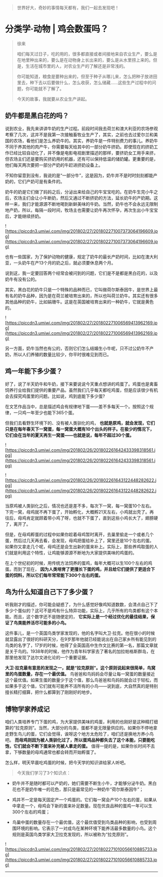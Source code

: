 > 世界好大，奇妙的事情每天都有，我们一起去发现吧！

# 分类学·动物 | 鸡会数蛋吗？

> 徐来
> 
> 咱们每天过日子，吃的用的，很多都直接或者间接地来自农业生产，要么是在地里种出来的，要么是在动物身上长出来的，要么是从水里捞上来的。但是，生活在城市里的人，对农业生产的了解还是非常浅的。
> 
> 你可能知道，粮食是要种出来的，但至于种子从哪儿来，怎么把种子放进田里去，种下去以后要做什么，怎么收获，怎么储藏……这些生产过程中的问题，你可能就不了解了。
> 
> 今天的故事，我就要从农业生产讲起。

## 奶牛都是黑白花的吗？

说到农业，我先来讲讲牛奶的生产过程。前段时间我去荷兰和澳大利亚的农场参观考察了几次，这并不是我第一次接触畜牧业生产了，其实，之前也去过爱尔兰和美国的农场，看他们是怎么养奶牛的。其实，养奶牛是一件特别费力的事儿。养奶牛不同于养其他的肉产牛，你需要每天给其中的一部分奶牛挤奶。即使现在的挤奶工作已经比较自动化了，并不像是电影电视剧里描述的那样，要挤奶女工用手来挤，但农场主们还是要购买挤奶用的机器，还有可以保持低温的储奶罐。更重要的是，他们每天两次要把一部分产奶的牛赶进挤奶设备上。

不知你留意到没有，我说的是“一部分牛”，这是因为，奶牛并不是时时刻刻都能产奶的，它们产奶可是有条件的。

奶牛的奶是它们做了妈妈之后，分泌出来给自己的牛宝宝吃的。在奶牛生完小牛之后，农场主们会让小牛断奶，然后又通过不断挤奶的方法，延长奶牛的产奶期。这样一来，我们才能源源不断地喝到新鲜美味的牛奶。当然，奶牛也不会永远无限制地产奶，所以，每隔一段时间，牧场主也需要让奶牛再次怀孕，再次生出小牛宝宝后，才能继续挤奶。

![https://piccdn3.umiwi.com/img/201802/27/201802271007373064196609.jpg](https://piccdn3.umiwi.com/img/201802/27/201802271007373064196609.jpg)

也有一些国家，为了保护动物的健康，规定了奶牛的最长产奶时间，比如在澳大利亚，一头奶牛在产13个月的奶之后，就必须要休息两个月。

说到这，我一定要回答两个经常会被问到的问题，它们是不是都是黑白花的，以及奶牛有没有公的。

其实，黑白花的奶牛只是一个特殊的品种而已，它叫做荷尔斯泰因牛，是世界上最有名的奶牛品种，因为是在荷兰被培育出来的，所以也叫荷兰奶牛。其实还有很多其他品种的奶牛，比如娟珊牛。这是在英国被培育出来的一种奶牛，它就是黄色的。

![https://piccdn3.umiwi.com/img/201802/27/201802271006569413962169.jpg](https://piccdn3.umiwi.com/img/201802/27/201802271006569413962169.jpg)

另一方面，奶牛当然也有公的，否则它们怎么结婚生小牛呢，只不过公奶牛不产奶，所以人们养殖的数量比较少，你平时很难见到而已。

## 鸡一年能下多少蛋？

好了，说了半天奶牛和牛奶，接下来要说说今天重点想讲的鸡蛋了。鸡蛋也是禽畜饲养行业给我们提供的重要产品。虽然我们几乎每天都吃鸡蛋，但是应该很少有机会去探究鸡蛋里的问题。比如说，鸡到底能下多少蛋?

在文艺作品当中，总是描述鸡会有规律地下蛋——差不多每天一个。按照这个规律，一只鸡一年至少也能下365个蛋。

但我们去看野生环境下的、没有被人类驯化的鸡， **也就是原鸡，就会发现，它们只是在每年春天下一窝蛋，每一窝蛋大概有10个出头的样子。在极少的情况下，它们会在当年的夏天再生一窝蛋——也就是说，每年不超过30个蛋。**

![https://piccdn3.umiwi.com/img/201802/26/201802261642433398318561.jpg](https://piccdn3.umiwi.com/img/201802/26/201802261642433398318561.jpg)

![https://piccdn3.umiwi.com/img/201802/26/201802261643122448282622.jpg](https://piccdn3.umiwi.com/img/201802/26/201802261643122448282622.jpg)

当原鸡被人类驯化之后，情况也还是差不多，每次下一窝，每一窝蛋10个左右。下完一窝，母鸡就不再下蛋了，开始孵化，大概孵21天左右，小鸡就出壳了。再往后，母鸡肯定就顾着带小鸡了呀，也就不下蛋了，直到这些小鸡长大了，翅膀硬了，离开了。

但是，在母鸡孵蛋的过程中如果你趁着母鸡暂时离开，去巢里偷走一个或者几个蛋，然后过几天再去看，会发现，母鸡把蛋给补上了，窝里还是10个左右的蛋。如果你又拿走几个呢，母鸡还是会生出新的蛋来补上。实际上，那些养鸡取蛋的人们就是利用这个特性，让鸡能够源源不断地为大家提供美味的鸡蛋的。

在上个世纪初的时候，用传统方法饲养的蛋鸡，每年大概可以生100个左右的鸡蛋。而到了现在， **因为人类培育了更擅长下蛋的鸡，并且给它们提供了更适合下蛋的饲料，所以它们每年常常能下300个左右的蛋。**

## 鸟为什么知道自己下了多少蛋？

听我刚才的描述，你可能会疑惑了，为什么感觉好像鸡知道数数，会清点自己下了多少个蛋似的？这可不是鸡有什么特异功能，实际上，几乎所有的鸟类都有这个本能。而且，这个数字还不是随便定的， **它实际上是一个经过优化的最佳结果，保证了鸟类能养活尽可能多的小鸟。**

这件事儿，是一个英国鸟类学家发现的，他的名字叫大卫·拉克。他在很小的时候就显露出了很好的科研天分，在9岁那年他就已经能说出在自己家乡所有能见到的鸟类的名字了，17岁的时候，他得了全英国高中生作文比赛的第一名，那篇文章就是关于鸟的。1938年的时候，他作为青年科学家去了著名的加拉帕格斯群岛，在那里他发现了达尔文进化论的一个重要证据。

 **大卫·拉克最有意思的发现之一，就是“拉克原则”。这个原则说起来很简单，鸟窝里的鸟蛋数量，存在一个最优值。** 鸟爸爸和鸟妈妈会尽量让每一窝蛋的数量接近这个最优值。如果生蛋的数量少于这个值，那么鸟爸爸和鸟妈妈就会过于轻松，而如果多于这个值，它们就有可能养不活所有的小鸟——说到底，大自然真的是特别擅长精打细算，把什么都算到了刚刚好的地步。

## 博物学家养成记

咱们人类培养专门下蛋的鸡，为大家提供美味的鸡蛋，利用的也刚好是这种精打细算的“拉克原则”。当然，大部分的鸟类，蛋都不是无限量供应的。如果你不停地拿走野生鸟儿的蛋，它们会觉得，诶呀这个地方太危险了，咱们还是换地方养小鸟吧。 **而母鸡则因为被人类驯化过了，所以蛋鸡品种都失去了这个本能，只要能吃饱，它们就会不断下蛋来补充被人拿走的蛋。** 值得一提的是，如果你长时间不去拿，下够数量的母鸡通常也都会转而开始孵蛋了。

怎么样，明天早晨吃鸡蛋的时候，把今天学的知识讲给家人听吧。

> 今天我们学习了3个知识点：

* 奶牛并不是随时都可以产奶的，她们需要不断生小牛，才能够分泌牛奶。黑白花也不是奶牛唯一的花色，那只是最常见的一种奶牛“荷尔斯泰因牛”；

* 鸡并不一定是每天固定产一个鸡蛋的。它们每一窝会产10个左右的蛋，如果从中拿走一个，母鸡会下新的蛋来补足数量。现在优良品种的蛋鸡一年可以生300个左右的鸡蛋；

* 鸟巢中蛋的数量存在一个最优值，这个最优值受到鸟类品种的影响，也受到周围环境的影响。它表示了一对成鸟在某种环境下能养活最多数量的小鸟。这个规则是英国鸟类学家大卫拉克发现的，所以被称为“拉克原则”。

![https://piccdn3.umiwi.com/img/201802/27/201802271010056610885733.jpg](https://piccdn3.umiwi.com/img/201802/27/201802271010056610885733.jpg)

---
